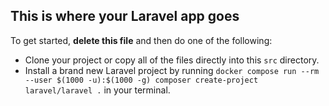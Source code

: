 ## This is where your Laravel app goes

To get started, **delete this file** and then do one of the following:

- Clone your project or copy all of the files directly into this `src` directory.
- Install a brand new Laravel project by running `docker compose run --rm  --user $(1000 -u):$(1000 -g) composer create-project laravel/laravel .` in your terminal.
